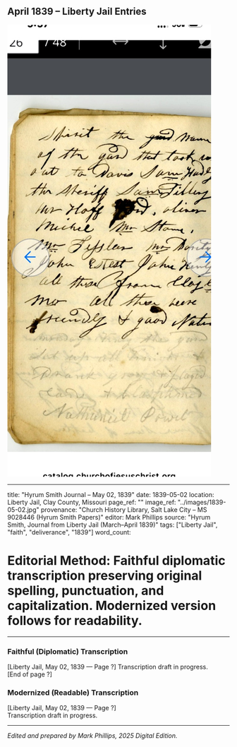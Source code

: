 ## April 1839 – Liberty Jail Entries

![Manuscript page thumbnail](../images/1839-05-02.jpg)

---
title: "Hyrum Smith Journal – May 02, 1839"
date: 1839-05-02
location: Liberty Jail, Clay County, Missouri
page_ref: ""
image_ref: "../images/1839-05-02.jpg"
provenance: "Church History Library, Salt Lake City – MS 9028446 (Hyrum Smith Papers)"
editor: Mark Phillips
source: "Hyrum Smith, Journal from Liberty Jail (March–April 1839)"
tags: ["Liberty Jail", "faith", "deliverance", "1839"]
word_count:
# Editorial Method: Faithful diplomatic transcription preserving original spelling, punctuation, and capitalization. Modernized version follows for readability.
---

### Faithful (Diplomatic) Transcription
[Liberty Jail, May 02, 1839 — Page ?]
Transcription draft in progress.  
[End of page ?]

### Modernized (Readable) Transcription
[Liberty Jail, May 02, 1839 — Page ?]  
Transcription draft in progress.

---
*Edited and prepared by Mark Phillips, 2025 Digital Edition.*
